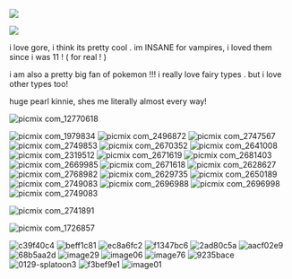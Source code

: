 ![](jd.gif)

![](https://github.com/user-attachments/assets/fad7390d-dab1-476d-adc3-ca55dc3e2031) 

i love gore, i think its pretty cool . im INSANE for vampires, i loved them since i was 11 ! ( for real ! )

i am also a pretty big fan of pokemon !!! i really love fairy types . but i love other types too!

huge pearl kinnie, shes me literally almost every way!


![picmix com_12770618](https://github.com/user-attachments/assets/e60b9a3f-4652-4db4-a5eb-686268433b66) 



![picmix com_1979834](https://github.com/user-attachments/assets/7900416d-acaa-4b7c-90e7-fb5236fbc256) ![picmix com_2496872](https://github.com/user-attachments/assets/4b28be37-343b-4517-9023-e63ba342daf2) ![picmix com_2747567](https://github.com/user-attachments/assets/204d4c01-780a-47fd-be0a-36dd162104ba) ![picmix com_2749853](https://github.com/user-attachments/assets/d8697416-85bb-481d-b849-dd716a1d508d) ![picmix com_2670352](https://github.com/user-attachments/assets/063b24c9-378f-4a9f-a966-59511aae0e35) ![picmix com_2641008](https://github.com/user-attachments/assets/6ef4a85d-beb3-48d5-b9be-27e6563989dc) ![picmix com_2319512](https://github.com/user-attachments/assets/b20950f1-5c77-4202-9dc7-0c3855b95b77) ![picmix com_2671619](https://github.com/user-attachments/assets/74ee3940-9665-47c5-9555-a20c276224b7) ![picmix com_2681403](https://github.com/user-attachments/assets/2dcb551e-2e61-439c-9a18-dc84972574a0) ![picmix com_2669985](https://github.com/user-attachments/assets/46dad939-f453-42f3-b639-9d20d6480733) ![picmix com_2671618](https://github.com/user-attachments/assets/68d819b2-14b2-4e66-87ed-9fdd097e0d0e) ![picmix com_2628627](https://github.com/user-attachments/assets/37cac3bc-107a-4dc2-bca7-60dd97545873) ![picmix com_2768982](https://github.com/user-attachments/assets/22701e7a-15c5-4317-ba47-381f7d3d5f1a) ![picmix com_2629735](https://github.com/user-attachments/assets/a68be00a-3f94-40e5-8c89-ab111497dc81) ![picmix com_2650189](https://github.com/user-attachments/assets/cb04cdd9-9f28-41aa-8981-247d6b2725db) ![picmix com_2749083](https://github.com/user-attachments/assets/d6137e8f-ded1-4049-b850-03e198b6d126) ![picmix com_2696988](https://github.com/user-attachments/assets/37adf2e2-baf6-4873-a6f5-b61b0aebb9dc) ![picmix com_2696998](https://github.com/user-attachments/assets/ba356e61-ef66-4d07-8c81-a0fa81ae03db) ![picmix com_2749083](https://github.com/user-attachments/assets/263a106f-7b99-43af-9b19-0808c3875ca3)



![picmix com_2741891](https://github.com/user-attachments/assets/bdbd8c01-8d88-40d2-a652-2d9f7bce3535)


![picmix com_1726857](https://github.com/user-attachments/assets/9aebc027-0e30-428a-90e3-c22d5a9a1104)
















![c39f40c4](https://github.com/user-attachments/assets/e8f62dfc-2445-450e-b05a-1cf7bda18a1d) ![beff1c81](https://github.com/user-attachments/assets/03c158c6-3166-4b40-a943-af7415c7f844) ![ec8a6fc2](https://github.com/user-attachments/assets/27c3f3d0-40f5-490c-b59f-c0cf92766f2a) ![f1347bc6](https://github.com/user-attachments/assets/3122ace5-5cb7-4aba-b993-9b55d704a6d8) ![2ad80c5a](https://github.com/user-attachments/assets/49baca7c-cc29-4946-af49-3d364750fa8a) ![aacf02e9](https://github.com/user-attachments/assets/60058066-4d81-42d8-be97-3b488897cb33) ![68b5aa2d](https://github.com/user-attachments/assets/37f30edb-f12c-4c99-9683-4affb410df9a) ![image29](https://github.com/user-attachments/assets/b07ebc76-1322-42de-93a6-a77171c31606) ![image06](https://github.com/user-attachments/assets/56b3d991-80b6-4c9e-9819-755794aafa7f) ![image76](https://github.com/user-attachments/assets/e44e25c9-1c28-4862-85b3-ed7082ef7d77) ![9235bace](https://github.com/user-attachments/assets/bd82b557-7e11-4f16-886c-90f768e8f3e4) 
![0129-splatoon3](https://github.com/user-attachments/assets/8dad1be3-7f2c-4e0b-b412-2be325628843) ![f3bef9e1](https://github.com/user-attachments/assets/b2b3a0fb-21ae-4b3b-8a67-bd9bbe2505c1) ![image01](https://github.com/user-attachments/assets/e08d2e65-718e-4a94-93a1-e4306d18397a)
